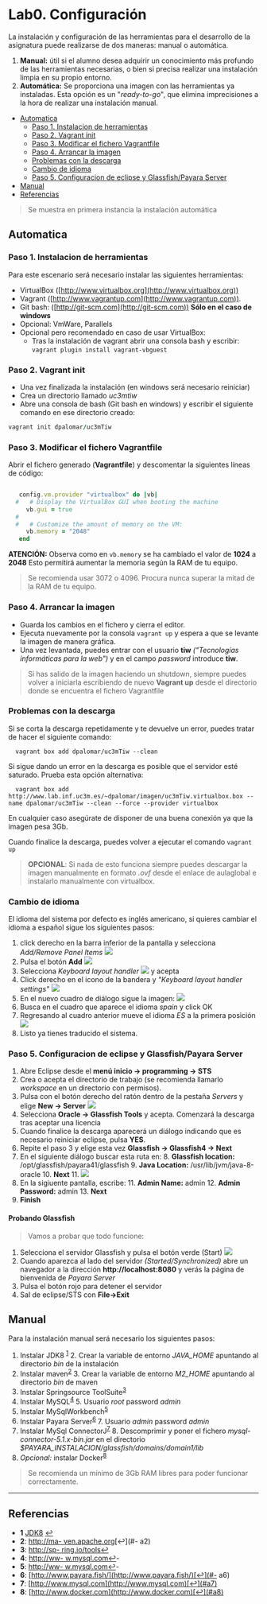 # Lab0. Configuración

La instalación y configuración de las herramientas para el desarrollo de la asignatura puede realizarse de dos maneras: manual o automática.

1. __Manual:__ útil si el alumno desea adquirir un conocimiento más profundo de las herramientas necesarias, o bien si precisa realizar una instalación limpia en su propio entorno.
2. __Automática:__ Se proporciona una imagen con las herramientas ya instaladas. Esta opción es un "_ready-to-go_", que elimina imprecisiones a la hora de realizar una instalación manual. 

<!-- MarkdownTOC depth=3 -->

- [Automatica](#automatica)
  - [Paso 1. Instalacion de herramientas](#paso-1-instalacion-de-herramientas)
  - [Paso 2. Vagrant init](#paso-2-vagrant-init)
  - [Paso 3. Modificar el fichero Vagrantfile](#paso-3-modificar-el-fichero-vagrantfile)
  - [Paso 4. Arrancar la imagen](#paso-4-arrancar-la-imagen)
  - [Problemas con la descarga](#problemas-con-la-descarga)
  - [Cambio de idioma](#cambio-de-idioma)
  - [Paso 5. Configuracion de eclipse y Glassfish/Payara Server](#paso-5-configuracion-de-eclipse-y-glassfishpayara-server)
- [Manual](#manual)
- [Referencias](#referencias)

<!-- /MarkdownTOC -->


> Se muestra en primera instancia la instalación automática


## Automatica

### Paso 1. Instalacion de herramientas

Para este escenario será necesario instalar las siguientes herramientas:

- VirtualBox ([http://www.virtualbox.org](http://www.virtualbox.org))
- Vagrant ([http://www.vagrantup.com](http://www.vagrantup.com)).
- Git bash: ([http://git-scm.com](http://git-scm.com)) __Sólo en el caso de windows__
- Opcional: VmWare, Parallels
- Opcional pero recomendado en caso de usar VirtualBox:
  - Tras la instalación de vagrant abrir una consola bash y escribir: `vagrant plugin install vagrant-vbguest`

### Paso 2. Vagrant init

- Una vez finalizada la instalación (en windows será necesario reiniciar)
- Crea un directorio llamado _uc3mtiw_
- Abre una consola de bash (Git bash en windows) y escribir el siguiente comando en ese directorio creado:

```ruby
vagrant init dpalomar/uc3mTiw
```

### Paso 3. Modificar el fichero Vagrantfile

Abrir el fichero generado (__Vagrantfile__) y descomentar la siguientes líneas de código:

```ruby

   config.vm.provider "virtualbox" do |vb|
  #   # Display the VirtualBox GUI when booting the machine
     vb.gui = true
  #
  #   # Customize the amount of memory on the VM:
     vb.memory = "2048"
   end
```

__ATENCIÓN:__ Observa como en `vb.memory` se ha cambiado el valor de __1024__ a __2048__ Esto permitirá aumentar la memoria según la RAM de tu equipo.

> Se recomienda usar 3072 o 4096. Procura nunca superar la mitad de la RAM de tu equipo.

### Paso 4. Arrancar la imagen

- Guarda los cambios en el fichero y cierra el editor.
- Ejecuta nuevamente por la consola `vagrant up` y espera a que se levante la imagen de manera gráfica.
- Una vez levantada, puedes entrar con el usuario __tiw__ _("Tecnologías informáticas para la web")_ y en el campo _password_ introduce __tiw__.

> Si has salido de la imagen haciendo un shutdown, siempre puedes volver a iniciarla escribiendo de nuevo __Vagrant up__ desde el directorio donde se encuentra el fichero Vagrantfile

### Problemas con la descarga

Si se corta la descarga repetidamente y te devuelve un error, puedes tratar de hacer el siguiente comando:

      vagrant box add dpalomar/uc3mTiw --clean

Si sigue dando un error en la descarga es posible que el servidor esté saturado. Prueba esta opción alternativa:

      vagrant box add http://www.lab.inf.uc3m.es/~dpalomar/imagen/uc3mTiw.virtualbox.box --name dpalomar/uc3mTiw --clean --force --provider virtualbox

En cualquier caso asegúrate de disponer de una buena conexión ya que la imagen pesa 3Gb.

Cuando finalice la descarga, puedes volver a ejecutar el comando `vagrant up`

> __OPCIONAL__: Si nada de esto funciona siempre puedes descargar la imagen manualmente en formato _.ovf_ desde el enlace de aulaglobal e instalarlo manualmente con virtualbox.

### Cambio de idioma

El idioma del sistema por defecto es inglés americano, si quieres cambiar el idioma a español sigue los siguientes pasos:

1. click derecho en la barra inferior de la pantalla y selecciona _Add/Remove Panel Items_ ![](images/Imagen1.png)
2. Pulsa el botón __Add__ ![](images/Imagen1-1.png)
2. Selecciona _Keyboard layout handler_ ![](images/Imagen1-2.png) y acepta
3. Click derecho en el icono de la bandera y _"Keyboard layout handler settings"_ ![](images/Imagen2.png)
3. En el nuevo cuadro de diálogo sigue la imagen: ![](images/Imagen3.png)
4. Busca en el cuadro que aparece el idioma _spain_ y click OK
5. Regresando al cuadro anterior mueve el idioma _ES_ a la primera posición ![](images/Imagen4.png)
6. Listo ya tienes traducido el sistema.

### Paso 5. Configuracion de eclipse y Glassfish/Payara Server

1. Abre Eclipse desde el  __menú inicio -> programming -> STS__
2. Crea o acepta el directorio de trabajo (se recomienda llamarlo _workspace_ en un directorio con permisos).
3. Pulsa con el botón derecho del ratón dentro de la pestaña _Servers_ y elige __New -> Server__ ![](images/Imagen5.png)
4. Selecciona __Oracle -> Glassfish Tools__ y acepta. Comenzará la descarga tras aceptar una licencia
5. Cuando finalice la descarga aparecerá un diálogo indicando que es necesario reiniciar eclipse, pulsa __YES__.
6. Repite el paso 3 y elige esta vez __Glassfish -> Glassfish4 -> Next__
7. En el siguiente diálogo buscar esta ruta en:
    8. __Glassfish location:__ /opt/glassfish/payara41/glassfish
    9. __Java Location:__ /usr/lib/jvm/java-8-oracle
    10. __Next__
    11. ![](images/Imagen6.png)
10. En la sigiuente pantalla, escribe:
    11. __Admin Name:__ admin
    12. __Admin Password:__ admin
    13. __Next__
14. __Finish__

#### Probando Glassfish

> Vamos a probar que todo funcione:

1. Selecciona el servidor Glassfish y pulsa el botón verde (Start) ![](images/Imagen7.png)
2. Cuando aparezca al lado del servidor _(Started/Synchronized)_ abre un navegador a la dirección __http://localhost:8080__ y verás la página de bienvenida de _Payara Server_
3. Pulsa el botón rojo para detener el servidor
4. Sal de eclipse/STS con __File->Exit__

## Manual

Para la instalación manual será necesario los siguientes pasos:

1. Instalar JDK8 <sup id="a1">[1](#f1)</sup>
    2. Crear la variable de entorno *JAVA_HOME* apuntando al directorio _bin_ de la instalación
2. Instalar maven<sup id="a2">[2](#f2)</sup> 
    3. Crear la variable de entorno *M2_HOME* apuntando al directorio _bin_ de maven
3. Instalar Springsource ToolSuite<sup id="a3">[3](#f3)</sup>
4. Instalar MySQL<sup id="a4">[4](#f4)</sup>
    5. Usuario _root_ password _admin_
5. Instalar MySqlWorkbench<sup id="a5">[5](#f5)</sup>
6. Instalar Payara Server<sup id="a6">[6](#f6)</sup>
    7. Usuario _admin_ password _admin_
7. Instalar MySql ConnectorJ<sup id="a7">[7](#f7)</sup>
    8. Descomprimir y poner el fichero _mysql-connector-5.1.x-bin.jar_ en el directorio *$PAYARA_INSTALACION/glassfish/domains/domain1/lib*
9. _Opcional:_ instalar Docker<sup id="a8">[8](#f8)</sup>

> Se recomienda un mínimo de 3Gb RAM libres para poder funcionar correctamente.

---

## Referencias

- <b id="f1">1</b> [JDK8](http://www.oracle.com/technetwork/java/javase/downloads/index.html) [↩](#a1) 
- <b id="f2">2</b>: [http://ma- ven.apache.org](http://maven.apache.org)[↩](#- a2)
- <b id="f3">3</b>: [http://sp- ring.io/tools](http://spring.io/tools)[↩](#a3- )
- <b id="f4">4</b>: [http://ww- w.mysql.com](http://www.mysql.com)[↩](#a4)- 
- <b id="f5">5</b>: [http://ww- w.mysql.com](http://www.mysql.com)[↩](#a5)- 
- <b id="f6">6</b>: [http://www.payara.fish/](http://www.payara.fish/)[↩](#- a6)
- <b id="f7">7</b>: [http://www.mysql.com](http://www.mysql.com)[↩](#a7)
- <b id="f8">8</b>: [http://www.docker.com](http://www.docker.com)[↩](#a8)
